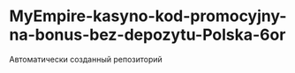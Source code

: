# MyEmpire-kasyno-kod-promocyjny-na-bonus-bez-depozytu-Polska-6or
Автоматически созданный репозиторий
